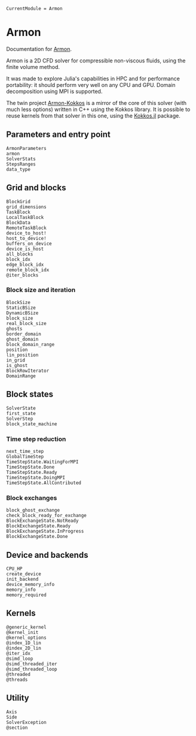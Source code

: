 ```@meta
CurrentModule = Armon
```

# Armon

Documentation for [Armon](https://github.com/Keluaa/Armon.jl).

Armon is a 2D CFD solver for compressible non-viscous fluids, using the finite volume method.

It was made to explore Julia's capabilities in HPC and for performance portability: it should
perform very well on any CPU and GPU.
Domain decomposition using MPI is supported.

The twin project [Armon-Kokkos](https://github.com/Keluaa/Armon-Kokkos) is a mirror of the core of
this solver (with much less options) written in C++ using the Kokkos library.
It is possible to reuse kernels from that solver in this one, using the
[Kokkos.jl](https://github.com/Keluaa/Kokkos.jl) package.

## Parameters and entry point

```@docs
ArmonParameters
armon
SolverStats
StepsRanges
data_type
```

## Grid and blocks

```@docs
BlockGrid
grid_dimensions
TaskBlock
LocalTaskBlock
BlockData
RemoteTaskBlock
device_to_host!
host_to_device!
buffers_on_device
device_is_host
all_blocks
block_idx
edge_block_idx
remote_block_idx
@iter_blocks
```

### Block size and iteration

```@docs
BlockSize
StaticBSize
DynamicBSize
block_size
real_block_size
ghosts
border_domain
ghost_domain
block_domain_range
position
lin_position
in_grid
is_ghost
BlockRowIterator
DomainRange
```

## Block states

```@docs
SolverState
first_state
SolverStep
block_state_machine
```

### Time step reduction

```@docs
next_time_step
GlobalTimeStep
TimeStepState.WaitingForMPI
TimeStepState.Done
TimeStepState.Ready
TimeStepState.DoingMPI
TimeStepState.AllContributed
```

### Block exchanges

```@docs
block_ghost_exchange
check_block_ready_for_exchange
BlockExchangeState.NotReady
BlockExchangeState.Ready
BlockExchangeState.InProgress
BlockExchangeState.Done
```

## Device and backends

```@docs
CPU_HP
create_device
init_backend
device_memory_info
memory_info
memory_required
```

## Kernels

```@docs
@generic_kernel
@kernel_init
@kernel_options
@index_1D_lin
@index_2D_lin
@iter_idx
@simd_loop
@simd_threaded_iter
@simd_threaded_loop
@threaded
@threads
```

## Utility

```@docs
Axis
Side
SolverException
@section
```

